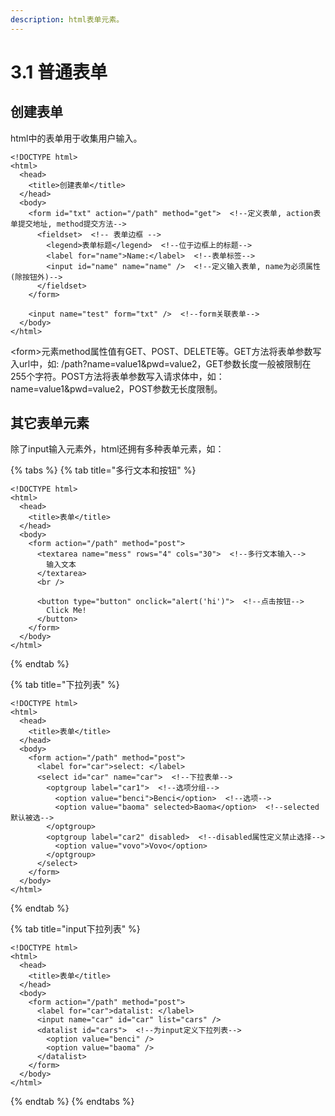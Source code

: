 ```yaml
---
description: html表单元素。
---
```


# 3.1 普通表单

## 创建表单

html中的表单用于收集用户输入。

```markup
<!DOCTYPE html>
<html>
  <head>
    <title>创建表单</title>
  </head>
  <body>
    <form id="txt" action="/path" method="get">  <!--定义表单, action表单提交地址, method提交方法-->
      <fieldset>  <!-- 表单边框 -->
        <legend>表单标题</legend>  <!--位于边框上的标题-->
        <label for="name">Name:</label>  <!--表单标签-->
        <input id="name" name="name" />  <!--定义输入表单, name为必须属性 (除按钮外)-->
      </fieldset>
    </form>

    <input name="test" form="txt" />  <!--form关联表单-->
  </body>
</html>
```

&lt;form&gt;元素method属性值有GET、POST、DELETE等。GET方法将表单参数写入url中，如: /path?name=value1&pwd=value2，GET参数长度一般被限制在255个字符。POST方法将表单参数写入请求体中，如：name=value1&pwd=value2，POST参数无长度限制。

## 其它表单元素

除了input输入元素外，html还拥有多种表单元素，如：

{% tabs %}
{% tab title="多行文本和按钮" %}
```markup
<!DOCTYPE html>
<html>
  <head>
    <title>表单</title>
  </head>
  <body>
    <form action="/path" method="post">
      <textarea name="mess" rows="4" cols="30">  <!--多行文本输入--> 
        输入文本
      </textarea>
      <br />

      <button type="button" onclick="alert('hi')">  <!--点击按钮-->
        Click Me!
      </button>
    </form>
  </body>
</html>
```
{% endtab %}

{% tab title="下拉列表" %}
```markup
<!DOCTYPE html>
<html>
  <head>
    <title>表单</title>
  </head>
  <body>
    <form action="/path" method="post">
      <label for="car">select: </label>
      <select id="car" name="car">  <!--下拉表单-->
        <optgroup label="car1">  <!--选项分组-->
          <option value="benci">Benci</option>  <!--选项-->
          <option value="baoma" selected>Baoma</option>  <!--selected默认被选-->
        </optgroup>
        <optgroup label="car2" disabled>  <!--disabled属性定义禁止选择-->
          <option value="vovo">Vovo</option>
        </optgroup>
      </select>
    </form>
  </body>
</html>
```
{% endtab %}

{% tab title="input下拉列表" %}
```markup
<!DOCTYPE html>
<html>
  <head>
    <title>表单</title>
  </head>
  <body>
    <form action="/path" method="post">
      <label for="car">datalist: </label>
      <input name="car" id="car" list="cars" />
      <datalist id="cars">  <!--为input定义下拉列表-->
        <option value="benci" />
        <option value="baoma" />
      </datalist>
    </form>
  </body>
</html>
```
{% endtab %}
{% endtabs %}

